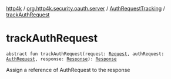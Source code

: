 [http4k](../../index.md) / [org.http4k.security.oauth.server](../index.md) / [AuthRequestTracking](index.md) / [trackAuthRequest](./track-auth-request.md)

# trackAuthRequest

`abstract fun trackAuthRequest(request: `[`Request`](../../org.http4k.core/-request/index.md)`, authRequest: `[`AuthRequest`](../-auth-request/index.md)`, response: `[`Response`](../../org.http4k.core/-response/index.md)`): `[`Response`](../../org.http4k.core/-response/index.md)

Assign a reference of AuthRequest to the response


